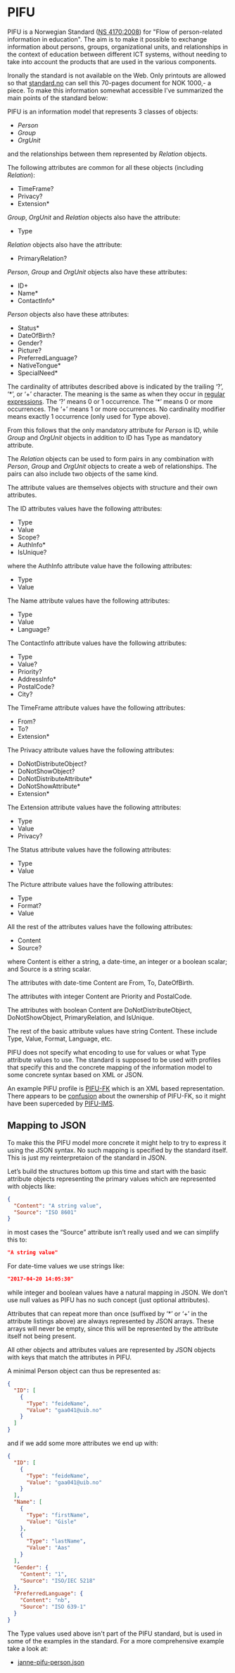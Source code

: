 # PIFU

PIFU is a Norwegian Standard ([NS
4170:2008](http://www.standard.no/nettbutikk/sokeresultater/?search=4170%3a2008)) for
"Flow of person-related information in education".  The aim is
to make it possible to exchange information about persons, groups,
organizational units, and relationships in the context of education between
different ICT systems, without needing to take into account the products that
are used in the various components.

Ironally the standard is not available on the Web.  Only printouts are allowed
so that [standard.no](http://standard.no) can sell this 70-pages document for
NOK 1000,- a piece.  To make this information somewhat accessible I've
summarized the main points of the standard below:

PIFU is an information model that represents 3 classes of objects:

* _Person_
* _Group_
* _OrgUnit_

and the relationships between them represented by _Relation_ objects.

The following attributes are common for all these objects (including _Relation_):

* TimeFrame?
* Privacy?
* Extension\*

_Group_, _OrgUnit_ and _Relation_ objects also have the attribute:

* Type

_Relation_ objects also have the attribute:

* PrimaryRelation?

_Person_, _Group_ and _OrgUnit_ objects also have these attributes:

* ID+
* Name*
* ContactInfo\*

_Person_ objects also have these attributes:

* Status\*
* DateOfBirth?
* Gender?
* Picture?
* PreferredLanguage?
* NativeTongue\*
* SpecialNeed\*

The cardinality of attributes described above is indicated by the trailing ‘?’,
‘\*’, or ‘+’ character.  The meaning is the same as when they occur in [regular
expressions](https://en.wikipedia.org/wiki/Regular_expression#Basic_concepts).
The ‘?’ means 0 or 1 occurrence.  The ‘\*’ means 0 or more occurrences.  The
‘+’ means 1 or more occurrences.  No cardinality modifier means exactly 1
occurrence (only used for Type above).

From this follows that the only mandatory attribute for _Person_ is ID, while
_Group_ and _OrgUnit_ objects in addition to ID has Type as mandatory
attribute.

The _Relation_ objects can be used to form pairs in any combination with
_Person_, _Group_ and _OrgUnit_ objects to create a web of relationships.
The pairs can also include two objects of the same kind.

The attribute values are themselves objects with structure and their own attributes.

The ID attributes values have the following attributes:

* Type
* Value
* Scope?
* AuthInfo\*
* IsUnique?

where the AuthInfo attribute value have the following attributes:

* Type
* Value

The Name attribute values have the following attributes:

* Type
* Value
* Language?

The ContactInfo attribute values have the following attributes:

* Type
* Value?
* Priority?
* AddressInfo\*
* PostalCode?
* City?

The TimeFrame attribute values have the following attributes:

* From?
* To?
* Extension\*

The Privacy attribute values have the following attributes:

* DoNotDistributeObject?
* DoNotShowObject?
* DoNotDistributeAttribute\*
* DoNotShowAttribute\*
* Extension\*

The Extension attribute values have the following attributes:

* Type
* Value
* Privacy?

The Status attribute values have the following attributes:

* Type
* Value

The Picture attribute values have the following attributes:

* Type
* Format?
* Value

All the rest of the attributes values have the following attributes:

* Content
* Source?

where Content is either a string, a date-time, an integer or a boolean scalar; and Source is a string scalar.

The attributes with date-time Content are From, To, DateOfBirth.

The attributes with integer Content are Priority and PostalCode.

The attributes with boolean Content are DoNotDistributeObject, DoNotShowObject, PrimaryRelation, and IsUnique.

The rest of the basic attribute values have string Content.  These include Type, Value, Format, Language, etc.

PIFU does not specify what encoding to use for values or what Type attribute
values to use.  The standard is supposed to be used with profiles that specify
this and the concrete mapping of the information model to some concrete syntax
based on XML or JSON.

An example PIFU profile is
[PIFU-FK](https://github.com/iktsenteret/pifu-fk-xml) which is an XML based
representation.  There appears to be
[confusion](http://buddysamarbeidet.no/nyheter/1104-buddy-versjon-4) about the
ownership of PIFU-FK, so it might have been superceded by
[PIFU-IMS](https://github.com/iktsenteret/pifu).

## Mapping to JSON

To make this the PIFU model more concrete it might help to try to express it
using the JSON syntax.  No such mapping is specified by the standard itself.
This is just my reinterpretaion of the standard in JSON.

Let’s build the structures bottom up this time and start with the basic
attribute objects representing the primary values which are represented with
objects like:

```json
{
  "Content": "A string value",
  "Source": "ISO 8601"
}
```

in most cases the “Source” attribute isn’t really used and we can simplify this to:

```json
"A string value"
```

For date-time values we use strings like:

```json
"2017-04-20 14:05:30"
```

while integer and boolean values have a natural mapping in JSON.  We don’t use
null values as PIFU has no such concept (just optional attributes).

Attributes that can repeat more than once (suffixed by ‘*’ or ‘+’ in the
attribute listings above) are always represented by JSON arrays.  These arrays
will never be empty, since this will be represented by the attribute itself not
being present.

All other objects and attributes values are represented by JSON objects with
keys that match the attributes in PIFU.

A minimal Person object can thus be represented as:

```json
{
  "ID": [
    {
      "Type": "feideName",
      "Value": "gaa041@uib.no"
    }
  ]
}
```

and if we add some more attributes we end up with:

```json
{
  "ID": [
    {
      "Type": "feideName",
      "Value": "gaa041@uib.no"
    }
  ],
  "Name": [
    {
      "Type": "firstName",
      "Value": "Gisle"
    },
    {
      "Type": "lastName",
      "Value": "Aas"
    }
  ],
  "Gender": {
    "Content": "1",
    "Source": "ISO/IEC 5218"
  },
  "PreferredLanguage": {
    "Content": "nb",
    "Source": "ISO 639-1"
  }
}
```

The Type values used above isn't part of the PIFU standard, but is used in some of the examples
in the standard.  For a more comprehensive example take a look at:

* [janne-pifu-person.json](janne-pifu-person.json)
